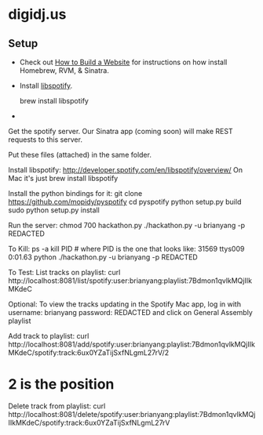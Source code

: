 digidj.us
=========

Setup
-----

* Check out [How to Build a Website](http://www.mattdipasquale.com/blog/2011/07/02/how-to-build-a-website/) for instructions on how install Homebrew, RVM, & Sinatra.

* Install [libspotify](http://developer.spotify.com/en/libspotify/overview/).

    brew install libspotify

* 

Get the spotify server. Our Sinatra app (coming soon) will make
REST requests to this server.

Put these files (attached) in the same folder.

Install libspotify:
http://developer.spotify.com/en/libspotify/overview/
On Mac it's just brew install libspotify

Install the python bindings for it:
git clone https://github.com/mopidy/pyspotify
cd pyspotify
python setup.py build
sudo python setup.py install

Run the server:
chmod 700 hackathon.py
./hackathon.py -u brianyang -p REDACTED

To Kill:
ps -a
kill PID # where PID is the one that looks like:
31569 ttys009    0:01.63 python ./hackathon.py -u brianyang -p REDACTED 

To Test:
List tracks on playlist:
curl http://localhost:8081/list/spotify:user:brianyang:playlist:7Bdmon1qvlkMQjIIkMKdeC

Optional: To view the tracks updating in the Spotify Mac app, log in
with username: brianyang password: REDACTED and click on General
Assembly playlist

Add track to playlist:
curl http://localhost:8081/add/spotify:user:brianyang:playlist:7Bdmon1qvlkMQjIIkMKdeC/spotify:track:6ux0YZaTijSxfNLgmL27rV/2
# 2 is the position

Delete track from playlist:
curl http://localhost:8081/delete/spotify:user:brianyang:playlist:7Bdmon1qvlkMQjIIkMKdeC/spotify:track:6ux0YZaTijSxfNLgmL27rV

